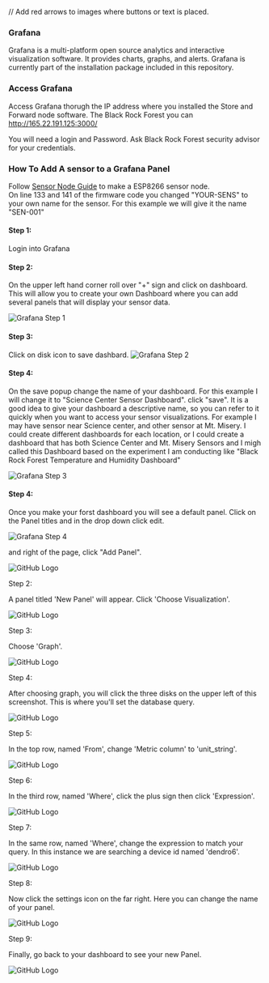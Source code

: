 // Add red arrows to images where buttons or text is placed. 

### Grafana
Grafana is a multi-platform open source analytics and interactive visualization software. It provides charts, graphs, and alerts. Grafana is currently part of the installation package included in this repository. 

### Access Grafana
Access Grafana thorugh the IP address where you installed the Store and Forward node software.  The Black Rock Forest you can http://165.22.191.125:3000/ 

You will need a login and Password. Ask Black Rock Forest security advisor for your credentials. 


### How To Add A sensor to a Grafana Panel
Follow [Sensor Node Guide](./docs/esp8266.md) to make a ESP8266 sensor node.  
On line 133 and 141 of the firmware code you changed "YOUR-SENS" to your own name for the sensor. For this example we will give it the name "SEN-001" 

#### Step 1:
Login into Grafana

#### Step 2:
On the upper left hand corner roll over "+" sign and click on dashboard. 
This will allow you to create your own Dashboard where you can add several panels that will display your sensor data.  

![Grafana Step 1](./images/Grafana-1.jpg "Add Dashboard")

#### Step 3:
Click on disk icon to save dashbard. 
![Grafana Step 2](./images/Grafana-2.jpg "Add Dashboard")

#### Step 4:
On the save popup change the name of your dashboard.  For this example I will change it to "Science Center Sensor Dashboard".  click "save". It is a good idea to give your dashboard a descriptive name, so you can refer to it quickly when you want to access your sensor visualizations.  For example I may have sensor near Science center, and other sensor at Mt. Misery.  I could create different dashboards for each location, or I could create a dashboard that has both Science Center and Mt. Misery Sensors and I migh called this Dashboard based on the experiment I am conducting like "Black Rock Forest Temperature and Humidity Dashboard"

![Grafana Step 3](./images/Grafana--3.jpg "Name Dashboard")

#### Step 4:
Once you make your forst dashboard you will see a default panel.  Click on the Panel titles and in the drop down click edit. 

![Grafana Step 4](./images/Grafana-4.jpg "Edit panel")

and right of the page, click "Add Panel".

![GitHub Logo](./images/Grafana-Step-1.png "Add Panel")

Step 2:

A panel titled 'New Panel' will appear. Click 'Choose Visualization'.

![GitHub Logo](./images/Grafana-Step-2.png "Choose Visualization")

Step 3:

Choose 'Graph'.

![GitHub Logo](./images/Grafana-Step-3.png "Choose 'Graph'")

Step 4:

After choosing graph, you will click the three disks on the upper left of this screenshot. This is where you'll set the database query.

![GitHub Logo](./images/Grafana-Step-4.png "Click Queries")

Step 5:

In the top row, named 'From', change 'Metric column' to 'unit_string'.

![GitHub Logo](./images/Grafana-Step-5.png "Update 'From'")

Step 6:

In the third row, named 'Where', click the plus sign then click 'Expression'.

![GitHub Logo](./images/Grafana-Step-6.png "Update 'Where'")

Step 7:

In the same row, named 'Where', change the expression to match your query. In this instance we are searching a device id named 'dendro6'.

![GitHub Logo](./images/Grafana-Step-7.png "Update 'Where'")

Step 8:

Now click the settings icon on the far right. Here you can change the name of your panel.

![GitHub Logo](./images/Grafana-Step-8.png "Update panel name")

Step 9:

Finally, go back to your dashboard to see your new Panel.

![GitHub Logo](./images/Grafana-Step-9.png "View dashboard")




